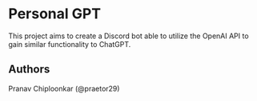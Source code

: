 # Personal GPT
This project aims to create a Discord bot able to utilize the OpenAI API to gain similar functionality to ChatGPT.

## Authors
Pranav Chiploonkar (@praetor29)
